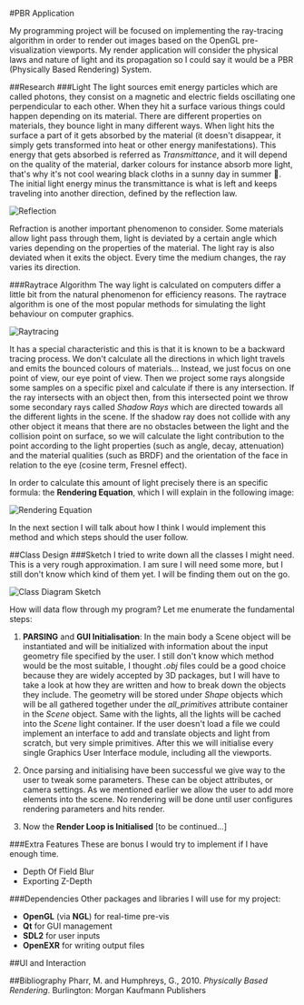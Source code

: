 #PBR Application

My programming project will be focused on implementing the ray-tracing algorithm in order to render out images based on the OpenGL pre-visualization viewports. My render application will consider the physical laws and nature of light and its propagation so I could say it would be a PBR (Physically Based Rendering) System.

##Research
###Light
The light sources emit energy particles which are called photons, they consist on a magnetic and electric fields oscillating one perpendicular to each other. When they hit a surface various things could happen depending on its material. There are different properties on materials, they bounce light in many different ways. When light hits the surface a part of it gets absorbed by the material (it doesn't disappear, it simply gets transformed into heat or other energy manifestations). This energy that gets absorbed is referred as *Transmittance*, and it will depend on the quality of the material, darker colours for instance absorb more light, that's why it's not cool wearing black cloths in a sunny day in summer :no_good:. The initial light energy minus the transmittance is what is left and keeps traveling into another direction, defined by the reflection law.

![Reflection](https://github.com/NCCA/docwhite-CA1/blob/master/InitialDesign/reflection.png)

Refraction is another important phenomenon to consider. Some materials allow light pass through them, light is deviated by a certain angle which varies depending on the properties of the material. The light ray is also deviated when it exits the object. Every time the medium changes, the ray varies its direction.


###Raytrace Algorithm
The way light is calculated on computers differ a little bit from the natural phenomenon for efficiency reasons. The raytrace algorithm is one of the most popular methods for simulating the light behaviour on computer graphics. 

![Raytracing](https://github.com/NCCA/docwhite-CA1/blob/master/InitialDesign/raytracing.png)

It has a special characteristic and this is that it is known to be a backward tracing process. We don't calculate all the directions in which light travels and emits the bounced colours of materials... Instead, we just focus on one point of view, our eye point of view. Then we project some rays alongside some samples on a specific pixel and calculate if there is any intersection. If the ray intersects with an object then, from this intersected point we throw some secondary rays called *Shadow Rays* which are directed towards all the different lights in the scene. If the shadow ray does not collide with any other object it means that there are no obstacles between the light and the collision point on surface, so we will calculate the light contribution to the point according to the light properties (such as angle, decay, attenuation) and the material qualities (such as BRDF) and the orientation of the face in relation to the eye (cosine term, Fresnel effect).

In order to calculate this amount of light precisely there is an specific formula: the **Rendering Equation**, which I will explain in the following image:

![Rendering Equation](https://github.com/NCCA/docwhite-CA1/blob/master/InitialDesign/rendering_equation.png)

In the next section I will talk about how I think I would implement this method and which steps should the user follow.

##Class Design
###Sketch
I tried to write down all the classes I might need. This is a very rough approximation. I am sure I will need some more, but I still don't know which kind of them yet. I will be finding them out on the go.

![Class Diagram Sketch](https://github.com/NCCA/docwhite-CA1/blob/master/InitialDesign/class_diagram_sketch.png)

How will data flow through my program? Let me enumerate the fundamental steps:

1. **PARSING** and **GUI Initialisation**: In the main body a Scene object will be instantiated and will be initialized with information about the input geometry file specified by the user. I still don't know which method would be the most suitable, I thought *.obj* files could be a good choice because they are widely accepted by 3D packages, but I will have to take a look at how they are written and how to break down the objects they include. The geometry will be stored under *Shape* objects which will be all gathered together under the *all_primitives* attribute container in the *Scene* object. Same with the lights, all the lights will be cached into the *Scene* light container. If the user doesn't load a file we could implement an interface to add and translate objects and light from scratch, but very simple primitives. After this we will initialise every single Graphics User Interface module, including all the viewports.

2. Once parsing and initialising have been successful we give way to the user to tweak some parameters. These can be object attributes, or camera settings. As we mentioned earlier we allow the user to add more elements into the scene. No rendering will be done until user configures rendering parameters and hits render.

3. Now the **Render Loop is Initialised** [to be continued...]

###Extra Features
These are bonus I would try to implement if I have enough time.
* Depth Of Field Blur
* Exporting Z-Depth

###Dependencies
Other packages and libraries I will use for my project:
* **OpenGL** (via **NGL**) for real-time pre-vis
* **Qt** for GUI management
* **SDL2** for user inputs
* **OpenEXR** for writing output files


##UI and Interaction

##Bibliography
Pharr, M. and Humphreys, G., 2010. *Physically Based Rendering*. Burlington: Morgan Kaufmann Publishers
